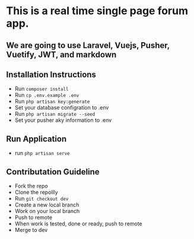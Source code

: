 # This is a real time single page forum app.
## We are going to use Laravel, Vuejs, Pusher, Vuetify, JWT, and markdown

## Installation Instructions

- Run `composer install`
- Run `cp .env.example .env`
- Run `php artisan key:generate`
- Set your database configration to .env 
- Run `php artisan migrate --seed`
- Set your pusher aky information to .env

## Run Application
- run `php artisan serve`


## Contributation Guideline
* Fork the repo
* Clone the repollly
* Run `git checkout dev`
* Create a new local branch
* Work on your local branch
* Push to remote
* When work is tested, done or ready, push to remote
* Merge to dev
